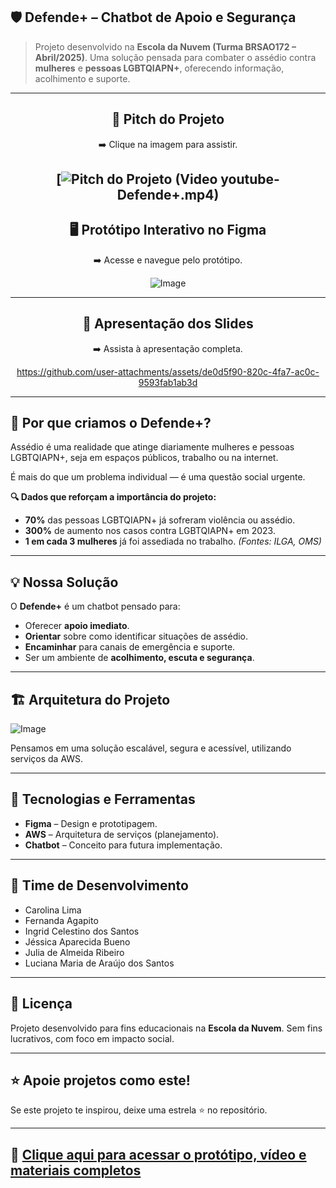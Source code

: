 

## 🛡️ **Defende+ – Chatbot de Apoio e Segurança**

> Projeto desenvolvido na **Escola da Nuvem (Turma BRSAO172 – Abril/2025)**.
> Uma solução pensada para combater o assédio contra **mulheres** e **pessoas LGBTQIAPN+**, oferecendo informação, acolhimento e suporte.

---

<div align="center">

## 🎥 **Pitch do Projeto**

➡️ Clique na imagem para assistir.

[![Pitch do Projeto](https://drive.google.com/file/d/1rWZB-L5uycKBJfyIUpdXBoP1iCkDf2PO/view?usp=drive_link)
(Video youtube-Defende+.mp4)
---

## 🖥️ **Protótipo Interativo no Figma**

➡️ Acesse e navegue pelo protótipo.

![Image](https://github.com/user-attachments/assets/52b4a7c9-de89-4a8a-8078-40f9ae906afc)

---

## 📑 **Apresentação dos Slides**

➡️ Assista à apresentação completa.

https://github.com/user-attachments/assets/de0d5f90-820c-4fa7-ac0c-9593fab1ab3d

</div>

---

## 🚨 **Por que criamos o Defende+?**

Assédio é uma realidade que atinge diariamente mulheres e pessoas LGBTQIAPN+, seja em espaços públicos, trabalho ou na internet.

É mais do que um problema individual — é uma questão social urgente.

**🔍 Dados que reforçam a importância do projeto:**

* **70%** das pessoas LGBTQIAPN+ já sofreram violência ou assédio.
* **300%** de aumento nos casos contra LGBTQIAPN+ em 2023.
* **1 em cada 3 mulheres** já foi assediada no trabalho.
  *(Fontes: ILGA, OMS)*

---

## 💡 **Nossa Solução**

O **Defende+** é um chatbot pensado para:

* Oferecer **apoio imediato**.
* **Orientar** sobre como identificar situações de assédio.
* **Encaminhar** para canais de emergência e suporte.
* Ser um ambiente de **acolhimento, escuta e segurança**.

---

## 🏗️ **Arquitetura do Projeto**

![Image](https://github.com/user-attachments/assets/5431bfa7-bcce-423e-b3de-ff2815ed076d)


Pensamos em uma solução escalável, segura e acessível, utilizando serviços da AWS.

---

## 🧠 **Tecnologias e Ferramentas**

* **Figma** – Design e prototipagem.
* **AWS** – Arquitetura de serviços (planejamento).
* **Chatbot** – Conceito para futura implementação.

---

## 👥 **Time de Desenvolvimento**

* Carolina Lima
* Fernanda Agapito
* Ingrid Celestino dos Santos
* Jéssica Aparecida Bueno
* Julia de Almeida Ribeiro
* Luciana Maria de Araújo dos Santos

---

## 📜 **Licença**

Projeto desenvolvido para fins educacionais na **Escola da Nuvem**.
Sem fins lucrativos, com foco em impacto social.

---

## ⭐ **Apoie projetos como este!**

Se este projeto te inspirou, deixe uma estrela ⭐ no repositório.

---

## 🚀 **[Clique aqui para acessar o protótipo, vídeo e materiais completos](#)**




